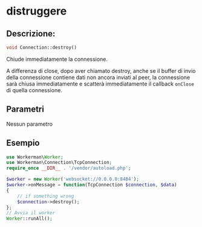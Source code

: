 # distruggere
## Descrizione:
```php
void Connection::destroy()
```

Chiude immediatamente la connessione.

A differenza di close, dopo aver chiamato destroy, anche se il buffer di invio della connessione contiene dati non ancora inviati al peer, la connessione sarà chiusa immediatamente e scatterà immediatamente il callback ```onClose``` di quella connessione.

## Parametri

Nessun parametro

## Esempio

```php
use Workerman\Worker;
use Workerman\Connection\TcpConnection;
require_once __DIR__ . '/vendor/autoload.php';

$worker = new Worker('websocket://0.0.0.0:8484');
$worker->onMessage = function(TcpConnection $connection, $data)
{
    // if something wrong
    $connection->destroy();
};
// Avvia il worker
Worker::runAll();
```
